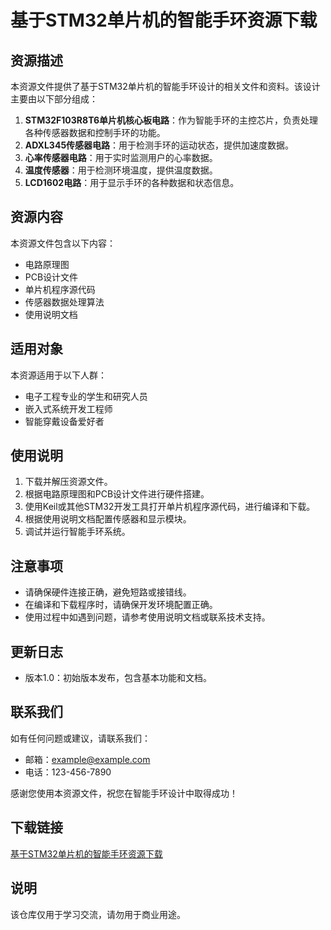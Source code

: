 # 基于STM32单片机的智能手环资源下载

## 资源描述
本资源文件提供了基于STM32单片机的智能手环设计的相关文件和资料。该设计主要由以下部分组成：

1. **STM32F103R8T6单片机核心板电路**：作为智能手环的主控芯片，负责处理各种传感器数据和控制手环的功能。
2. **ADXL345传感器电路**：用于检测手环的运动状态，提供加速度数据。
3. **心率传感器电路**：用于实时监测用户的心率数据。
4. **温度传感器**：用于检测环境温度，提供温度数据。
5. **LCD1602电路**：用于显示手环的各种数据和状态信息。

## 资源内容
本资源文件包含以下内容：
- 电路原理图
- PCB设计文件
- 单片机程序源代码
- 传感器数据处理算法
- 使用说明文档

## 适用对象
本资源适用于以下人群：
- 电子工程专业的学生和研究人员
- 嵌入式系统开发工程师
- 智能穿戴设备爱好者

## 使用说明
1. 下载并解压资源文件。
2. 根据电路原理图和PCB设计文件进行硬件搭建。
3. 使用Keil或其他STM32开发工具打开单片机程序源代码，进行编译和下载。
4. 根据使用说明文档配置传感器和显示模块。
5. 调试并运行智能手环系统。

## 注意事项
- 请确保硬件连接正确，避免短路或接错线。
- 在编译和下载程序时，请确保开发环境配置正确。
- 使用过程中如遇到问题，请参考使用说明文档或联系技术支持。

## 更新日志
- 版本1.0：初始版本发布，包含基本功能和文档。

## 联系我们
如有任何问题或建议，请联系我们：
- 邮箱：example@example.com
- 电话：123-456-7890

感谢您使用本资源文件，祝您在智能手环设计中取得成功！

## 下载链接
[基于STM32单片机的智能手环资源下载](https://pan.quark.cn/s/f1f42305bb11)

## 说明

该仓库仅用于学习交流，请勿用于商业用途。
